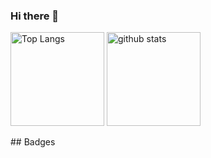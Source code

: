 ### Hi there 👋

<p align="left"> 
  <img alt="Top Langs" height="150px" src="https://github-readme-stats.vercel.app/api/top-langs/?username=tatsurou9003&layout=compact&count_private=true&show_icons=true&theme=vue" />
  <img alt="github stats" height="150px" src="https://github-readme-stats.vercel.app/api?username=tatsurou9003&count_private=true&show_icons=true&show_icons=true&theme=vue" />
</p>
## Badges
<a href="https://www.credly.com/badges/09a851da-fdd2-4f78-a3ce-93d02985dce4/public_url"　/a>
